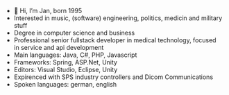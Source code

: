 - 👋 Hi, I’m Jan, born 1995
- Interested in music, (software) engineering, politics, medicin and military stuff
- Degree in computer science and business
- Professional senior fullstack developer in medical technology, focused in service and api development
- Main languages: Java, C#, PHP, Javascript
- Frameworks: Spring, ASP.Net, Unity
- Editors: Visual Studio, Eclipse, Unity
- Expirenced with SPS industry controllers and Dicom Communications
- Spoken languages: german, english
<!---
JanW95/JanW95 is a ✨ special ✨ repository because its `README.md` (this file) appears on your GitHub profile.
You can click the Preview link to take a look at your changes.
--->

